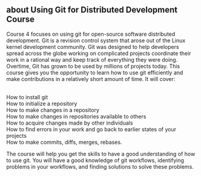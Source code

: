 ## about Using Git for Distributed Development Course

Course 4 focuses on using git for open-source software distributed development. Git is a revision control system that arose out of the Linux kernel development community. Git was designed to help developers spread across the globe working on complicated projects coordinate their work in a rational way and keep track of everything they were doing. Overtime, Git has grown to be used by millions of projects today. This course gives you the opportunity to learn how to use git efficiently and make contributions in a relatively short amount of time. It will cover:

<br>How to install git
<br>How to initialize a repository
<br>How to make changes in a repository
<br>How to make changes in repositories available to others
<br>How to acquire changes made by other individuals
<br>How to find errors in your work and go back to earlier states of your projects
<br>How to make commits, diffs, merges, rebases.

The course will help you get the skills to have a good understanding of how to use git. You will have a good knowledge of git workflows, identifying problems in your workflows, and finding solutions to solve these problems.
